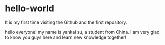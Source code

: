# hello-world
It is my first time visiting the Github and the first repository.

hello everyone! my name is yankai su, a student from China. I am very glad to know you guys here and learn new knowledge together!
